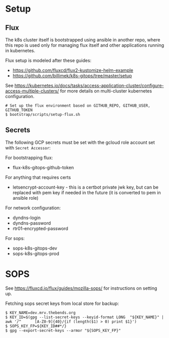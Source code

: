 # Setup

## Flux

The k8s cluster itself is bootstrapped using ansible in another repo, where
this repo is used only for managing flux itself and other applications
running in kubernetes.

Flux setup is modeled after these guides:

  - https://github.com/fluxcd/flux2-kustomize-helm-example
  - https://github.com/billimek/k8s-gitops/tree/master/setup

See https://kubernetes.io/docs/tasks/access-application-cluster/configure-access-multiple-clusters/ for more details on
multi-cluster kubernetes configuration.

```
# Set up the flux environment based on GITHUB_REPO, GITHUB_USER, GITHUB_TOKEN
$ bootstrap/scripts/setup-flux.sh
```

## Secrets

The following GCP secrets must be set with the gcloud role account set with `Secret Accessor`:

For bootstrapping flux:
- flux-k8s-gitops-github-token

For anything that requires certs
- letsencrypt-account-key - this is a certbot private jwk key, but can be replaced with pem key if needed in the future (it is converted to pem in ansible role)

For network configuration:
- dyndns-login
- dyndns-password
- rtr01-encrypted-password

For sops:
- sops-k8s-gitops-dev
- sops-k8s-gitops-prod

# SOPS

See https://fluxcd.io/flux/guides/mozilla-sops/ for instructions on setting up.

Fetching sops secret keys from local store for backup:
```
$ KEY_NAME=dev.mrv.thebends.org
$ KEY_ID=$(gpg --list-secret-keys --keyid-format LONG  "${KEY_NAME}" | awk '/^      [A-Z0-9]{40}/{if (length($1) > 0) print $1}')
$ SOPS_KEY_FP=${KEY_ID##*/}
$ gpg --export-secret-keys --armor "${SOPS_KEY_FP}"
```
